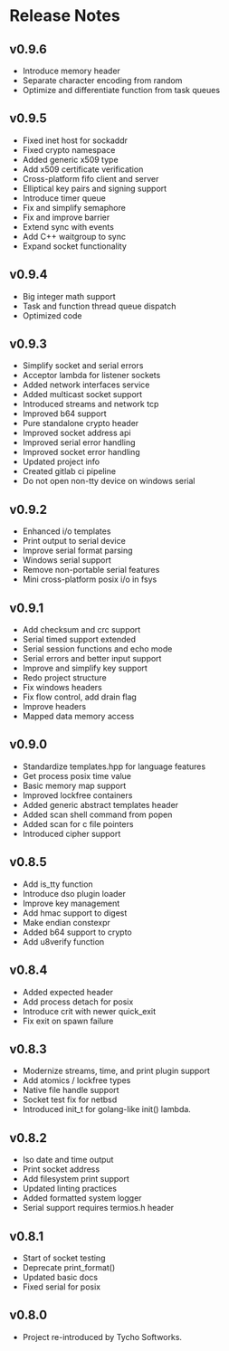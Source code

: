 # Release Notes

## v0.9.6
- Introduce memory header
- Separate character encoding from random
- Optimize and differentiate function from task queues

## v0.9.5
- Fixed inet host for sockaddr
- Fixed crypto namespace
- Added generic x509 type
- Add x509 certificate verification
- Cross-platform fifo client and server
- Elliptical key pairs and signing support
- Introduce timer queue
- Fix and simplify semaphore
- Fix and improve barrier
- Extend sync with events
- Add C++ waitgroup to sync
- Expand socket functionality

## v0.9.4
- Big integer math support
- Task and function thread queue dispatch
- Optimized code

## v0.9.3
- Simplify socket and serial errors
- Acceptor lambda for listener sockets
- Added network interfaces service
- Added multicast socket support
- Introduced streams and network tcp
- Improved b64 support
- Pure standalone crypto header
- Improved socket address api
- Improved serial error handling
- Improved socket error handling
- Updated project info
- Created gitlab ci pipeline
- Do not open non-tty device on windows serial

## v0.9.2
- Enhanced i/o templates
- Print output to serial device
- Improve serial format parsing
- Windows serial support
- Remove non-portable serial features
- Mini cross-platform posix i/o in fsys

## v0.9.1
- Add checksum and crc support
- Serial timed support extended
- Serial session functions and echo mode
- Serial errors and better input support
- Improve and simplify key support
- Redo project structure
- Fix windows headers
- Fix flow control, add drain flag
- Improve headers
- Mapped data memory access

## v0.9.0
- Standardize templates.hpp for language features
- Get process posix time value
- Basic memory map support
- Improved lockfree containers
- Added generic abstract templates header
- Added scan shell command from popen
- Added scan for c file pointers
- Introduced cipher support

## v0.8.5
- Add is\_tty function
- Introduce dso plugin loader
- Improve key management
- Add hmac support to digest
- Make endian constexpr
- Added b64 support to crypto
- Add u8verify function

## v0.8.4
- Added expected header
- Add process detach for posix
- Introduce crit with newer quick\_exit
- Fix exit on spawn failure

## v0.8.3
- Modernize streams, time, and print plugin support
- Add atomics / lockfree types
- Native file handle support
- Socket test fix for netbsd
- Introduced init\_t for golang-like init() lambda.

## v0.8.2
- Iso date and time output
- Print socket address
- Add filesystem print support
- Updated linting practices
- Added formatted system logger
- Serial support requires termios.h header

## v0.8.1
- Start of socket testing
- Deprecate print\_format()
- Updated basic docs
- Fixed serial for posix

## v0.8.0
- Project re-introduced by Tycho Softworks.

